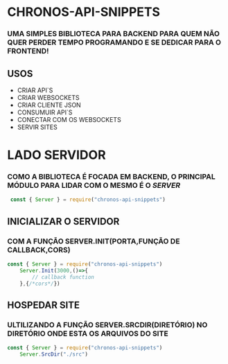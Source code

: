 # CHRONOS-API-SNIPPETS

### UMA SIMPLES BIBLIOTECA PARA BACKEND PARA QUEM NÃO QUER PERDER TEMPO PROGRAMANDO E SE DEDICAR PARA O FRONTEND!

## USOS

* CRIAR API`S
* CRIAR WEBSOCKETS
* CRIAR CLIENTE JSON
* CONSUMUIR API`S
* CONECTAR COM OS WEBSOCKETS
* SERVIR SITES

# LADO SERVIDOR

### COMO A BIBLIOTECA É FOCADA EM BACKEND, O PRINCIPAL MÓDULO PARA LIDAR COM O MESMO É O _SERVER_

```javascript
 const { Server } = require("chronos-api-snippets")
``` 
## INICIALIZAR O SERVIDOR
### COM A FUNÇÃO SERVER.INIT(PORTA,FUNÇÃO DE CALLBACK,CORS)

```javascript
const { Server } = require("chronos-api-snippets")
	Server.Init(3000,()=>{
		// callback function
	},{/*cors*/})
``` 

## HOSPEDAR SITE
### ULTILIZANDO A FUNÇÃO SERVER.SRCDIR(DIRETÓRIO) NO DIRETÓRIO ONDE ESTA OS ARQUIVOS DO SITE

```javascript 
const { Server } = require("chronos-api-snippets")
	Server.SrcDir("./src")
``` 











